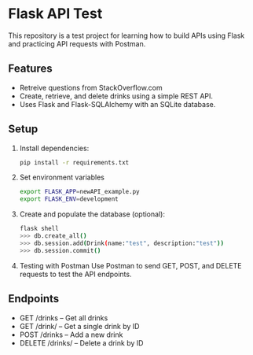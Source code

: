 # Flask API Test  

This repository is a test project for learning how to build APIs using Flask and practicing API requests with Postman.  

## Features
- Retreive questions from StackOverflow.com  
- Create, retrieve, and delete drinks using a simple REST API.  
- Uses Flask and Flask-SQLAlchemy with an SQLite database.  

## Setup  
1. Install dependencies:  
   ```sh
   pip install -r requirements.txt
   ```
2. Set environment variables
   ```sh
   export FLASK_APP=newAPI_example.py  
   export FLASK_ENV=development  
   ```
3. Create and populate the database (optional):
   ```sh
   flask shell
   >>> db.create_all()
   >>> db.session.add(Drink(name:"test", description:"test"))
   >>> db.session.commit()
   ```
4. Testing with Postman
Use Postman to send GET, POST, and DELETE requests to test the API endpoints.

## Endpoints

- GET /drinks – Get all drinks
- GET /drink/<id> – Get a single drink by ID
- POST /drinks – Add a new drink
- DELETE /drinks/<id> – Delete a drink by ID
